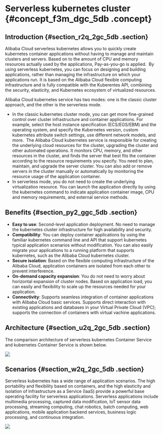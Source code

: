 # Serverless kubernetes cluster {#concept_f3m_dgc_5db .concept}

## Introduction {#section_r2q_2gc_5db .section}

Alibaba Cloud serverless kubernetes allows you to quickly create kubernetes container applications without having to manage and maintain clusters and servers. Based on to the amount of CPU and memory resources actually used by the applications, Pay-as-you-go is applied.  By using serverless kubernetes, you can focus on designing and building applications, rather than managing the infrastructure on which your applications run. It is based on the Alibaba Cloud flexible computing infrastructure and is fully compatible with the Kuberentes API, combining the security, elasticity, and Kubernetes ecosystem of virtualized resources.

Alibaba Cloud kubernetes service has two modes: one is the classic cluster approach, and the other is the serverless mode.

-   In the classic kubernetes cluster mode, you can get more fine-grained control over cluster infrastructure and container applications. For example, select the host instance specification \(ECS/EGS/EBM\) and the operating system, and specify the Kubernetes version, custom kubernetes attribute switch settings, use different network models, and more.  The Alibaba Cloud kubernetes service is responsible for creating the underlying cloud resources for the cluster, upgrading the cluster and other automated operations. It monitors CPU, memory, and other resources in the cluster, and finds the server that best fits the container according to the resource requirements you specify. You need to plan, maintain, and upgrade the server cluster. You can also add or remove servers in the cluster manually or automatically by monitoring the resource usage of the application container.
-   In serverless mode, you do not need to create the underlying virtualization resource. You can launch the application directly by using the kubernetes command to indicate application container image, CPU and memory requirements, and external service methods.

## Benefits {#section_py2_ggc_5db .section}

-   **Easy to use**: Second-level application deployment. No need to manage the kubernetes cluster infrastructure for high availability and security.
-   **Compatibility**: You can deploy container applications by using the familiar kubernetes command line and API that support kubernetes typical application scenarios without modification. You can also easily migrate your applications to a running platform that supports kubernetes, such as the Alibaba Cloud kubernetes cluster.
-   **Secure isolation**: Based on the flexible computing infrastructure of the Alibaba Cloud, application containers are isolated from each other to prevent interference.
-   **On-demand capacity expansion**: You do not need to worry about horizontal expansion of cluster nodes. Based on application load, you can easily and flexibility to scale up the resources needed for your application.
-   **Connectivity**: Supports seamless integration of container applications with Alibaba Cloud basic services. Supports direct interaction with existing applications and databases in your Virtual Private Cloud \(VPC\); supports the connection of containers with virtual vachine applications.

## Architecture {#section_u2q_2gc_5db .section}

The comparison architecture of serverless kubernetes Container Service and kubernetes Container Service is shown below.

![](http://static-aliyun-doc.oss-cn-hangzhou.aliyuncs.com/assets/img/6864/15398322881393_en-US.png)

## Scenarios {#section_w2q_2gc_5db .section}

Serverless kubernetes has a wide range of application scenarios. The high portability and flexibility based on containers, and the high elasticity and isolation of Infrastructure as a Service \(IaaS\) provide a powerful base operating facility for serverless applications. Serverless applications include multimedia processing, captured data modification, IoT sensor data processing, streaming computing, chat robotics, batch computing, web applications, mobile application backend services, business logic processing, and continuous integration.

![](http://static-aliyun-doc.oss-cn-hangzhou.aliyuncs.com/assets/img/6864/15398322891394_en-US.png)

